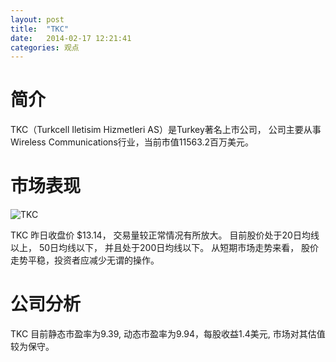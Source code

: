 ```yaml
---
layout: post
title:  "TKC"
date:   2014-02-17 12:21:41
categories: 观点
---
```


# 简介
TKC（Turkcell Iletisim Hizmetleri AS）是Turkey著名上市公司，
公司主要从事Wireless Communications行业，当前市值11563.2百万美元。

# 市场表现

![TKC](http://finviz.com/chart.ashx?t=TKC&ty=c&ta=1&p=d&s=l)

TKC 昨日收盘价 $13.14，
交易量较正常情况有所放大。
目前股价处于20日均线以上，
50日均线以下，
并且处于200日均线以下。
从短期市场走势来看，
股价走势平稳，投资者应减少无谓的操作。

# 公司分析
TKC 目前静态市盈率为9.39, 动态市盈率为9.94，每股收益1.4美元,
市场对其估值较为保守。
